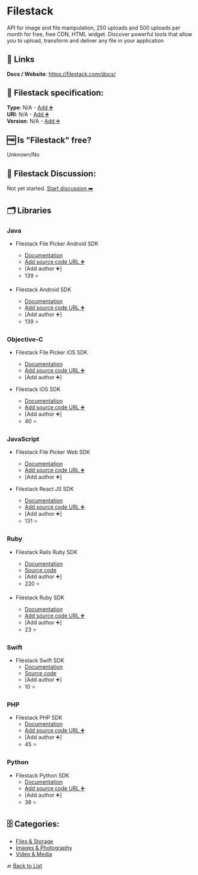 # Filestack
API for image and file manipulation, 250 uploads and 500 uploads per month for free, free CDN, HTML widget. Discover powerful tools that allow you to upload, transform and deliver any file in your application

##  🔗 Links
**Docs / Website**: https://filestack.com/docs/

## 🧬 Filestack specification:
**Type**: N/A - [Add ➕](https://github.com/apis-list/apis-list/edit/main/apis-list.yaml)  
**URI**: N/A - [Add ➕](https://github.com/apis-list/apis-list/edit/main/apis-list.yaml)  
**Version**: N/A - [Add ➕](https://github.com/apis-list/apis-list/edit/main/apis-list.yaml)

## 🆓 Is "Filestack" free?
Unknown/No  

## 💬 Filestack Discussion:
Not yet started. [Start discussion ➡️](https://github.com/apis-list/apis-list/discussions/new)

## 🗂️ Libraries
### Java
- Filestack File Picker Android SDK
    - [Documentation](https://github.com/filestack/filestack-android/)
    - [Add source code URL ➕]()
    - [Add author ➕]
    - 139 ⭐

- Filestack Android SDK
    - [Documentation](https://github.com/filestack/filepicker-android)
    - [Add source code URL ➕]()
    - [Add author ➕]
    - 139 ⭐

### Objective-C
- Filestack File Picker iOS SDK
    - [Documentation](https://www.filestack.com/docs/api/sdk/ios/)
    - [Add source code URL ➕]()
    - [Add author ➕]

- Filestack iOS SDK
    - [Documentation](https://github.com/filestack/filestack-ios)
    - [Add source code URL ➕]()
    - [Add author ➕]
    - 40 ⭐

### JavaScript
- Filestack File Picker Web SDK
    - [Documentation](https://www.filestack.com/docs/concepts/pickers/web/)
    - [Add source code URL ➕]()
    - [Add author ➕]

- Filestack React JS SDK
    - [Documentation](https://github.com/filestack/filestack-react)
    - [Add source code URL ➕]()
    - [Add author ➕]
    - 131 ⭐

### Ruby
- Filestack Rails Ruby SDK 
    - [Documentation](https://www.filestack.com/docs/api/sdks)
    - [Source code](https://github.com/filestack/filestack-rails)
    - [Add author ➕]
    - 220 ⭐

- Filestack Ruby SDK
    - [Documentation](https://github.com/filestack/filestack-ruby)
    - [Add source code URL ➕]()
    - [Add author ➕]
    - 23 ⭐

### Swift
- Filestack Swift SDK 
    - [Documentation](https://www.filestack.com/docs/api/sdk/swift)
    - [Source code](https://github.com/filestack/filestack-swift)
    - [Add author ➕]
    - 10 ⭐

### PHP
- Filestack PHP SDK
    - [Documentation](https://github.com/filestack/filestack-php)
    - [Add source code URL ➕]()
    - [Add author ➕]
    - 45 ⭐

### Python
- Filestack Python SDK
    - [Documentation](https://github.com/filestack/filestack-python)
    - [Add source code URL ➕]()
    - [Add author ➕]
    - 38 ⭐


## 🗄️ Categories:
- [Files & Storage](https://github.com/apis-list/apis-list#files--storage-)
- [Images & Photography](https://github.com/apis-list/apis-list#images--photography-)
- [Video & Media](https://github.com/apis-list/apis-list#video--media-)

🔙  [Back to List](https://github.com/apis-list/apis-list)
